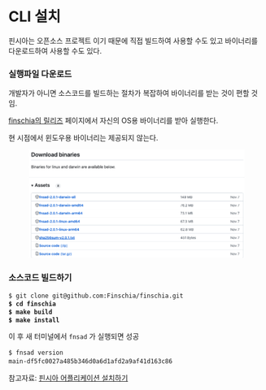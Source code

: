 # CLI 설치

핀시아는 오픈소스 프로젝트 이기 때문에 직접 빌드하여 사용할 수도 있고 바이너리를 다운로드하여 사용할 수도 있다.

### 실행파일 다운로드

개발자가 아니면 소스코드를 빌드하는 절차가 복잡하여 바이너리를 받는 것이 편할 것임.

[finschia의 릴리즈](https://github.com/Finschia/finschia/releases) 페이지에서 자신의 OS용 바이너리를 받아 실행한다.

현 시점에서 윈도우용 바이너리는 제공되지 않는다.

<figure><img src="../.gitbook/assets/download-binaries.png" alt=""><figcaption></figcaption></figure>

### 소스코드 빌드하기

<pre class="language-bash"><code class="lang-bash">$ git clone git@github.com:Finschia/finschia.git
<strong>$ cd finschia
</strong><strong>$ make build
</strong><strong>$ make install
</strong></code></pre>

이 후 새 터미널에서 `fnsad` 가 실행되면 성공

```bash
$ fnsad version
main-df5fc0027a485b346d0a6d1afd2a9af41d163c86
```

참고자료: [핀시아 어플리케이션 설치하기](https://docs.finschia.network/ko/node-management/install-finschia-app)
